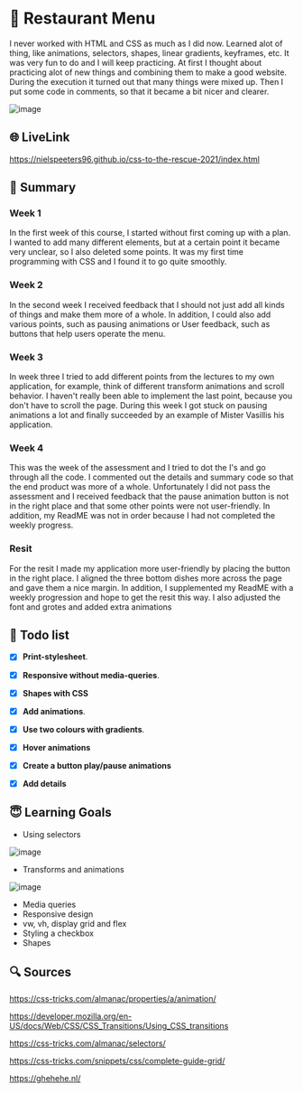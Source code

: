 # 🍔 Restaurant Menu
I never worked with HTML and CSS as much as I did now. Learned alot of thing, like animations, selectors, shapes, linear gradients, keyframes, etc. It was very fun to do and I will keep practicing. At first I thought about practicing alot of new things and combining them to make a good website. During the execution it turned out that many things were mixed up. Then I put some code in comments, so that it became a bit nicer and clearer.

![image](https://user-images.githubusercontent.com/78353674/117788573-ca37aa80-b247-11eb-8934-27b9a913ce87.png)

## 🌐 LiveLink
https://nielspeeters96.github.io/css-to-the-rescue-2021/index.html

## 📖 Summary
### Week 1

In the first week of this course, I started without first coming up with a plan. I wanted to add many different elements, but at a certain point it became very unclear, so I also deleted some points. It was my first time programming with CSS and I found it to go quite smoothly.

### Week 2

In the second week I received feedback that I should not just add all kinds of things and make them more of a whole. In addition, I could also add various points, such as pausing animations or User feedback, such as buttons that help users operate the menu.

### Week 3

In week three I tried to add different points from the lectures to my own application, for example, think of different transform animations and scroll behavior. I haven't really been able to implement the last point, because you don't have to scroll the page. During this week I got stuck on pausing animations a lot and finally succeeded by an example of Mister Vasillis his application.

### Week 4

This was the week of the assessment and I tried to dot the I's and go through all the code. I commented out the details and summary code so that the end product was more of a whole. Unfortunately I did not pass the assessment and I received feedback that the pause animation button is not in the right place and that some other points were not user-friendly. In addition, my ReadME was not in order because I had not completed the weekly progress.

### Resit

For the resit I made my application more user-friendly by placing the button in the right place. I aligned the three bottom dishes more across the page and gave them a nice margin. In addition, I supplemented my ReadME with a weekly progression and hope to get the resit this way. I also adjusted the font and grotes and added extra animations

## 👑 Todo list

-   [x] **Print-stylesheet**.

-   [x] **Responsive without media-queries**.

-   [x] **Shapes with CSS**

-   [x] **Add animations**. 

-   [x] **Use two colours with gradients**. 

-   [x] **Hover animations** 

-   [x] **Create a button play/pause animations**

-   [x] **Add details**

## 😇 Learning Goals
- Using selectors

![image](https://user-images.githubusercontent.com/78353674/117788801-023eed80-b248-11eb-8852-e89b71897331.png)

- Transforms and animations

![image](https://user-images.githubusercontent.com/78353674/117788842-0d921900-b248-11eb-9859-6067a552e708.png)

- Media queries
- Responsive design
- vw, vh, display grid and flex
- Styling a checkbox
- Shapes

## 🔍 Sources
https://css-tricks.com/almanac/properties/a/animation/

https://developer.mozilla.org/en-US/docs/Web/CSS/CSS_Transitions/Using_CSS_transitions

https://css-tricks.com/almanac/selectors/

https://css-tricks.com/snippets/css/complete-guide-grid/

https://ghehehe.nl/

